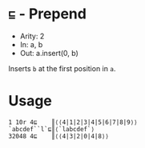 # `⊑` - Prepend

- Arity: 2
- In: a, b
- Out: a.insert(0, b)

Inserts `b` at the first position in `a`.

# Usage
```
1 10r 4⊑    ║⟨⟨4|1|2|3|4|5|6|7|8|9⟩⟩
`abcdef``l`⊑║⟨`labcdef`⟩
32048 4⊑    ║⟨⟨4|3|2|0|4|8⟩⟩
```
